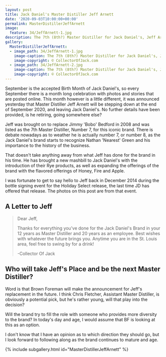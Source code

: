 ```yaml
---
layout: post
title: Jack Daniel's Master Distiller Jeff Arnett
date: '2020-09-03T10:00:00+00:00'
permalink: MasterDistillerJeffArnett
image:
  feature: 34/JeffArnett-1.jpg
description: The 7th (8th?) Master Distiller for Jack Daniel's, Jeff Arnett
gallery:
  MasterDistillerJeffArnett:
  - image_path: 34/JeffArnett-1.jpg
    image-caption: The 7th (8th?) Master Distiller for Jack Daniel's, Jeff Arnett
    image-copyright: © CollectorOfJack.com
  - image_path: 34/JeffArnett-2.jpg
    image-caption: The 7th (8th?) Master Distiller for Jack Daniel's, Jeff Arnett
    image-copyright: © CollectorOfJack.com
---
```


September is the accepted Birth Month of Jack Daniel's, so every September there is a month long celebration with photos and stories that are posted online. This month however is a little different, it was announced yesterday that Master Distiller Jeff Arnett will be stepping down at the end of September 2020, and leaving Jack Daniel's. No further details have been provided, is he retiring, going somewhere else?

Jeff was brought on to replace Jimmy 'Bobo' Bedford in 2008 and was listed as the 7th Master Distiller, Number 7, for this iconic brand. There is debate nowadays as to weather he is actually number 7, or number 8, as the Jack Daniel's brand starts to recognize Nathan 'Nearest' Green and his importance to the history of the business.

That doesn't take anything away from what Jeff has done for the brand in his time. He has brought a new mashbill to Jack Daniel's with the introduction of their Rye products, as well as expanding the offerings of the brand with the flavored offerings of Honey, Fire and Apple.

I was fortunate to get to say hello to Jeff back in December 2014 during the bottle signing event for the Holiday Select release, the last time JD has offered that release. The photos on this post are from that event.

## A Letter to Jeff

> Dear Jeff,  
>  
> Thanks for everything you've done for the Jack Daniel's Brand in your 12 years as Master Distiller and 20 years as an employee. Best wishes with whatever the future brings you. Anytime you are in the St. Louis area, feel free to swing by for a drink!  
>  
> -Collector Of Jack


## Who will take Jeff's Place and be the next Master Distiller?

Word is that Brown Foreman will make the announcement for Jeff's replacement in the future. I think Chris Fletcher, Assistant Master Distiller, is obviously a potential pick, but he's rather young, will that play into the decision?

Will the brand try to fill the role with someone who provides more diversity to the brand? In today's day and age, I would assume that BF is looking at this as an option.

I don't know that I have an opinion as to which direction they should go, but I look forward to following along as the brand continues to mature and age.

{% include subgallery.html id="MasterDistillerJeffArnett" %}
